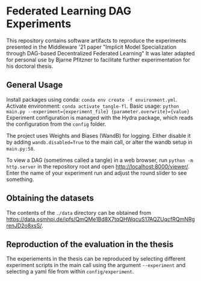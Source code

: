 # Federated Learning DAG Experiments

This repository contains software artifacts to reproduce the experiments presented in the Middleware '21 paper "Implicit Model Specialization through DAG-based Decentralized Federated Learning"
It was later adapted for personal use by Bjarne Pfitzner to facilitate further experimentation for his doctoral thesis.

## General Usage

Install packages using conda: `conda env create -f environment.yml`.
Activate environment: `conda activate tangle-fl`.
Basic usage: `python main.py --experiment={experiment_file} {parameter.overwrite}={value}`
Experiment configuration is managed with the Hydra package, which reads the configuration from the `config` folder.

The project uses Weights and Biases (WandB) for logging. Either disable it by adding `wandb.disabled=True` to the main call, or alter the wandb setup in `main.py:58`.

To view a DAG (sometimes called a tangle) in a web browser, run `python -m http.server` in the repository root and open [http://localhost:8000/viewer/](http://localhost:8000/viewer/). Enter the name of your experiment run and adjust the round slider to see something.

## Obtaining the datasets

The contents of the `./data` directory can be obtained from https://data.osmhpi.de/ipfs/QmQMe1Bd8X7tqQHWqcuS17AQZUqcfRQmNRgrenJD2o8xsS/.

## Reproduction of the evaluation in the thesis

The experiements in the thesis can be reproduced by selecting different experiment scripts in the main call using the argument `--experiment` and selecting a yaml file from within `config/experiment`.
